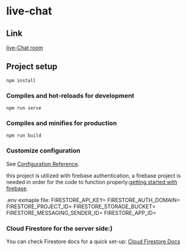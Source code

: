 # live-chat

## Link

[live-Chat room](https://live-chat-24679.web.app/)

## Project setup

```
npm install
```

### Compiles and hot-reloads for development

```
npm run serve
```

### Compiles and minifies for production

```
npm run build
```

### Customize configuration

See [Configuration Reference](https://cli.vuejs.org/config/).

this project is utilized with firebase authentication, a firebase project is needed in order for the code to function properly:[getting started with firebase](https://firebase.google.com/docs/web/setup#create-firebase-project).

.env exmaple file:
FIRESTORE_API_KEY=
FIRESTORE_AUTH_DOMAIN=
FIRESTORE_PROJECT_ID=
FIRESTORE_STORAGE_BUCKET=
FIRESTORE_MESSAGING_SENDER_ID=
FIRESTORE_APP_ID=

### Cloud Firestore for the server side:)

You can check Firestore docs for a quick set-up:
[Cloud Firestore Docs](https://firebase.google.com/docs/firestore/quickstart)
